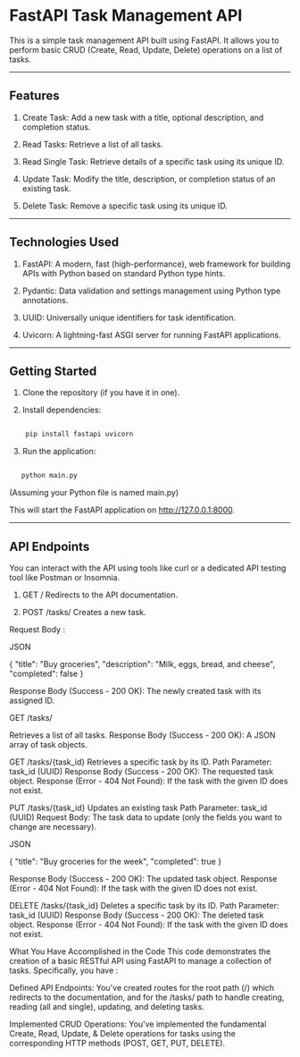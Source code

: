 # FastAPI Task Management API

This is a simple task management API built using FastAPI. It allows you to perform basic CRUD (Create, Read, Update, Delete) operations on a list of tasks.

---

## Features

   1. Create Task: Add a new task with a title, optional description, and completion status.
   
   2. Read Tasks: Retrieve a list of all tasks.

   3. Read Single Task: Retrieve details of a specific task using its unique ID.
   
   4. Update Task: Modify the title, description, or completion status of an existing task.  
   
   5. Delete Task: Remove a specific task using its unique ID.

---

## Technologies Used

  1. FastAPI: A modern, fast (high-performance), web framework for building APIs with Python based on standard Python type hints.
  
  2. Pydantic: Data validation and settings management using Python type annotations.
  
  3. UUID: Universally unique identifiers for task identification.
  
  4. Uvicorn: A lightning-fast ASGI server for running FastAPI applications.  

---

## Getting Started

1. Clone the repository (if you have it in one).

2. Install dependencies:
```Bash

    pip install fastapi uvicorn

```

3. Run the application:

```Bash

   python main.py

```
   (Assuming your Python file is named main.py)

   This will start the FastAPI application on http://127.0.0.1:8000.

---

## API Endpoints

You can interact with the API using tools like curl or a dedicated API testing tool like Postman or Insomnia.

1. GET /
     Redirects to the API documentation.

2. POST /tasks/
     Creates a new task.

Request Body :

JSON

{
    "title": "Buy groceries",
    "description": "Milk, eggs, bread, and cheese",
    "completed": false
}

Response Body (Success - 200 OK): The newly created task with its assigned ID.

GET /tasks/

Retrieves a list of all tasks.
Response Body (Success - 200 OK): A JSON array of task objects.


GET /tasks/{task_id}
Retrieves a specific task by its ID.
Path Parameter: task_id (UUID)
Response Body (Success - 200 OK): The requested task object.
Response (Error - 404 Not Found): If the task with the given ID does not exist.

PUT /tasks/{task_id}
Updates an existing task
Path Parameter: task_id (UUID)
Request Body: The task data to update (only the fields you want to change are necessary).

JSON

{
    "title": "Buy groceries for the week",
    "completed": true
}

Response Body (Success - 200 OK): The updated task object.
Response (Error - 404 Not Found): If the task with the given ID does not exist.


DELETE /tasks/{task_id}
Deletes a specific task by its ID.
Path Parameter: task_id (UUID)
Response Body (Success - 200 OK): The deleted task object.
Response (Error - 404 Not Found): If the task with the given ID does not exist.

What You Have Accomplished in the Code 
This code demonstrates the creation of a basic RESTful API using FastAPI to manage a collection of tasks. Specifically, you have :

Defined API Endpoints: You've created routes for the root path (/) which redirects to the documentation, and for the /tasks/ path to handle creating, reading (all and single), updating, and deleting tasks.

Implemented CRUD Operations: You've implemented the fundamental Create, Read, Update, & Delete operations for tasks using the corresponding HTTP methods (POST, GET, PUT, DELETE).
